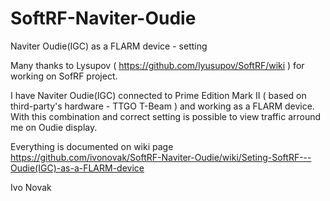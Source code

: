 # SoftRF-Naviter-Oudie
Naviter Oudie(IGC) as a FLARM device - setting

Many thanks to Lysupov ( https://github.com/lyusupov/SoftRF/wiki ) for working on SofRF project.

I have Naviter Oudie(IGC) connected to Prime Edition Mark II ( based on third-party's hardware - TTGO T-Beam ) and working as a FLARM device. With this combination and correct setting is possible to view traffic arround me on Oudie display.

Everything is documented on wiki page https://github.com/ivonovak/SoftRF-Naviter-Oudie/wiki/Seting-SoftRF---Oudie(IGC)-as-a-FLARM-device


Ivo Novak
